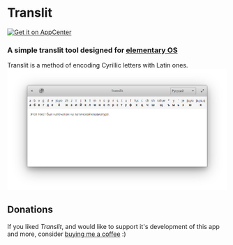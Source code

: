 # Translit

[![Get it on AppCenter](https://appcenter.elementary.io/badge.svg)](https://appcenter.elementary.io/com.github.artemanufrij.translit)

### A simple translit tool designed for [elementary OS](https://elementary.io)
Translit is a method of encoding Cyrillic letters with Latin ones.
![screenshot](Screenshot.png)

## Donations
If you liked _Translit_, and would like to support it's development of this app and more, consider [buying me a coffee](https://www.paypal.me/ArtemAnufrij) :)

